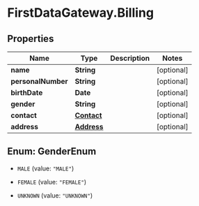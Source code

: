# FirstDataGateway.Billing

## Properties
Name | Type | Description | Notes
------------ | ------------- | ------------- | -------------
**name** | **String** |  | [optional] 
**personalNumber** | **String** |  | [optional] 
**birthDate** | **Date** |  | [optional] 
**gender** | **String** |  | [optional] 
**contact** | [**Contact**](Contact.md) |  | [optional] 
**address** | [**Address**](Address.md) |  | [optional] 


<a name="GenderEnum"></a>
## Enum: GenderEnum


* `MALE` (value: `"MALE"`)

* `FEMALE` (value: `"FEMALE"`)

* `UNKNOWN` (value: `"UNKNOWN"`)




